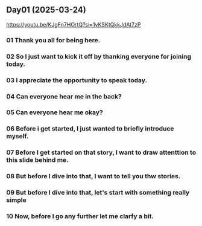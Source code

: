 ## Day01 (2025-03-24)
https://youtu.be/KJgFn7HOrtQ?si=1vKSKtQkkJdAt7zP

### 01  Thank you all for being here.

### 02 So I just want to kick it off by thanking everyone for joining today.  

### 03 I appreciate the opportunity to speak today. 

### 04 Can everyone hear me in the back? 

### 05 Can everyone hear me okay?

### 06  Before i get started, I just wanted to briefly introduce myself. 

### 07 Before I get started on that story, I want to draw attenttion to this slide behind me. 

### 08 But before I dive into that, I want to tell you thw stories. 

### 09 But before I dive into that, let's start with something really simple 

### 10 Now, before I go any further let me clarfy a bit. 
